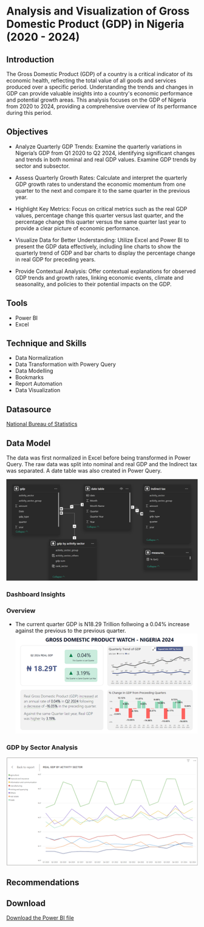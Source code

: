 # Analysis and Visualization of Gross Domestic Product (GDP) in Nigeria (2020 - 2024)

## Introduction
The Gross Domestic Product (GDP) of a country is a critical indicator of its economic health, reflecting the total value of all goods and services produced over a specific period. Understanding the trends and changes in GDP can provide valuable insights into a country's economic performance and potential growth areas. This analysis focuses on the GDP of Nigeria from 2020 to 2024, providing a comprehensive overview of its performance during this period.

## Objectives
- Analyze Quarterly GDP Trends: Examine the quarterly variations in Nigeria’s GDP from Q1 2020 to Q2 2024, identifying significant changes and trends in both nominal and real GDP values. Examine GDP trends by sector and subsector.

- Assess Quarterly Growth Rates: Calculate and interpret the quarterly GDP growth rates to understand the economic momentum from one quarter to the next and compare it to the same quarter in the previous year.

- Highlight Key Metrics: Focus on critical metrics such as the real GDP values, percentage change this quarter versus last quarter, and the percentage change this quarter versus the same quarter last year to provide a clear picture of economic performance.

- Visualize Data for Better Understanding: Utilize Excel and Power BI to present the GDP data effectively, including line charts to show the quarterly trend of GDP and bar charts to display the percentage change in real GDP for preceding years.

- Provide Contextual Analysis: Offer contextual explanations for observed GDP trends and growth rates, linking economic events, climate and seasonality, and policies to their potential impacts on the GDP. 

## Tools
- Power BI
- Excel

## Technique and Skills
- Data Normalization
- Data Transformation with Powery Query
- Data Modelling
- Bookmarks
- Report Automation
- Data Visualization

## Datasource
<a href = "https://nigerianstat.gov.ng/elibrary/read/1241549"> National Bureau of Statistics </a>

## Data Model
The data was first normalized in Excel before being transformed in Power Query. The raw data was split into nominal and real GDP and the Indirect tax was separated. A date table was also created in Power Query. 

![Data Model](https://github.com/Faithe7/Demo-GDP-Analysis-in-Nigeria/blob/main/images/gdp_portfolio_data_model.PNG)

### Dashboard Insights
### Overview
- The current quarter GDP is N18.29 Trillion follwoing a 0.04% increase against the previous to the previous quarter.
![Overview](https://github.com/Faithe7/Demo-GDP-Analysis-in-Nigeria/blob/main/images/gdp_portfolio_main.png)

### GDP by Sector Analysis
![GDP by Sector](https://github.com/Faithe7/Demo-GDP-Analysis-in-Nigeria/blob/main/images/gdp_portfolio_by_sector.png)

## Recommendations

## Download
<a href = "https://github.com/Faithe7/Demo-GDP-Analysis-in-Nigeria/raw/refs/heads/main/images/Faith_Eliot_GDP_Project.pbix"> Download the Power BI file </a>

